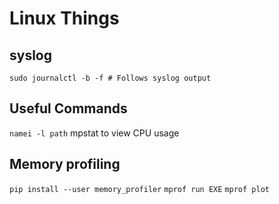 Linux Things
============

## syslog
```sudo journalctl -b -f # Follows syslog output```

## Useful Commands
```namei -l path```
mpstat to view CPU usage

## Memory profiling
```pip install --user memory_profiler```
```mprof run EXE```
```mprof plot```
